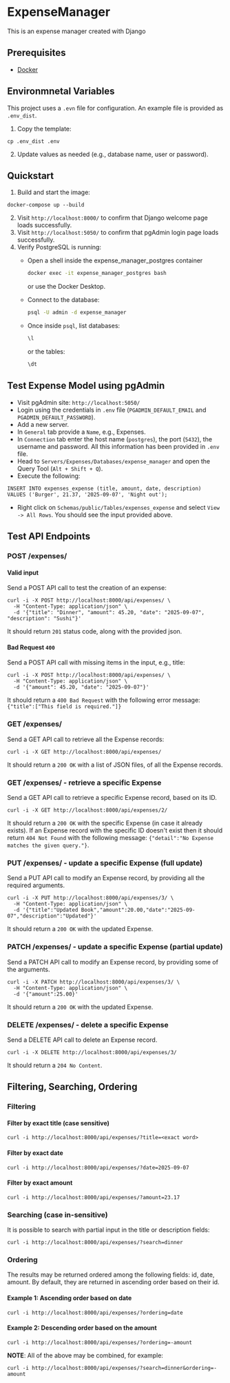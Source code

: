 # ExpenseManager

This is an expense manager created with Django

## Prerequisites

- [Docker](https://docs.docker.com/get-docker/)

## Environmnetal Variables

This project uses a `.evn` file for configuration.
An example file is provided as `.env_dist`.

1. Copy the template:

```
cp .env_dist .env
```

2. Update values as needed (e.g., database name, user or password).

## Quickstart

1. Build and start the image:

```
docker-compose up --build
```

2. Visit `http://localhost:8000/` to confirm that Django welcome page loads successfully.
3. Visit `http://localhost:5050/` to confirm that pgAdmin login page loads successfully.
3. Verify PostgreSQL is running:
    - Open a shell inside the expense_manager_postgres container
      ```bash
      docker exec -it expense_manager_postgres bash
      ```
      or use the Docker Desktop.

    - Connect to the database:
      ```bash
      psql -U admin -d expense_manager
      ```

    - Once inside `psql`, list databases:
      ```sql
      \l
      ```

      or the tables:
      ```sql
      \dt
      ```

## Test Expense Model using pgAdmin

- Visit pgAdmin site: `http://localhost:5050/`
- Login using the credentials in `.env` file (`PGADMIN_DEFAULT_EMAIL` and `PGADMIN_DEFAULT_PASSWORD`).
- Add a new server.
- In `General` tab provide a `Name`, e.g., Expenses.
- In `Connection` tab enter the host name (`postgres`), the port (`5432`), the username and password. All this
  information has been provided in `.env` file.
- Head to `Servers/Expenses/Databases/expense_manager` and open the Query Tool (`Alt + Shift + Q`).
- Execute the following:

```
INSERT INTO expenses_expense (title, amount, date, description)
VALUES ('Burger', 21.37, '2025-09-07', 'Night out');
```

- Right click on `Schemas/public/Tables/expenses_expense` and select `View -> All Rows`. You should see the input
  provided above.

## Test API Endpoints

### POST /expenses/

#### Valid input

Send a POST API call to test the creation of an expense:

```
curl -i -X POST http://localhost:8000/api/expenses/ \
  -H "Content-Type: application/json" \
  -d '{"title": "Dinner", "amount": 45.20, "date": "2025-09-07", "description": "Sushi"}'
```

It should return `201` status code, along with the provided json.

#### Bad Request `400`

Send a POST API call with missing items in the input, e.g., title:

```
curl -i -X POST http://localhost:8000/api/expenses/ \
  -H "Content-Type: application/json" \
  -d '{"amount": 45.20, "date": "2025-09-07"}'
```

It should return a `400 Bad Request` with the following error message: `{"title":["This field is required."]}`

### GET /expenses/

Send a GET API call to retrieve all the Expense records:

```
curl -i -X GET http://localhost:8000/api/expenses/
```

It should return a `200 OK` with a list of JSON files, of all the Expense records.

### GET /expenses/<id> - retrieve a specific Expense

Send a GET API call to retrieve a specific Expense record, based on its ID.

```
curl -i -X GET http://localhost:8000/api/expenses/2/
```

It should return a `200 OK` with the specific Expense (in case it already exists).
If an Expense record with the specific ID doesn't exist then it should return `404 Not Found` with the following
message: `{"detail":"No Expense matches the given query."}`.

### PUT /expenses/<id> - update a specific Expense (full update)

Send a PUT API call to modify an Expense record, by providing all the required arguments.

```
curl -i -X PUT http://localhost:8000/api/expenses/3/ \
  -H "Content-Type: application/json" \
  -d '{"title":"Updated Book","amount":20.00,"date":"2025-09-07","description":"Updated"}'
```

It should return a `200 OK` with the updated Expense.

### PATCH /expenses/<id> - update a specific Expense (partial update)

Send a PATCH API call to modify an Expense record, by providing some of the arguments.

```
curl -i -X PATCH http://localhost:8000/api/expenses/3/ \
  -H "Content-Type: application/json" \
  -d '{"amount":25.00}'
```

It should return a `200 OK` with the updated Expense.

### DELETE /expenses/<id> - delete a specific Expense

Send a DELETE API call to delete an Expense record.

```
curl -i -X DELETE http://localhost:8000/api/expenses/3/
```

It should return a `204 No Content`.

## Filtering, Searching, Ordering

### Filtering

#### Filter by exact title (case sensitive)

```
curl -i http://localhost:8000/api/expenses/?title=<exact word>
```

#### Filter by exact date

```
curl -i http://localhost:8000/api/expenses/?date=2025-09-07
```

#### Filter by exact amount

```
curl -i http://localhost:8000/api/expenses/?amount=23.17
```

### Searching (case in-sensitive)

It is possible to search with partial input in the title or description fields:

```
curl -i http://localhost:8000/api/expenses/?search=dinner
```

### Ordering

The results may be returned ordered among the following fields: id, date, amount. By default, they are returned in
ascending order based on their id.

#### Example 1: Ascending order based on date

```
curl -i http://localhost:8000/api/expenses/?ordering=date
```

#### Example 2: Descending order based on the amount

```
curl -i http://localhost:8000/api/expenses/?ordering=-amount
```

**NOTE**: All of the above may be combined, for example:

```
curl -i http://localhost:8000/api/expenses/?search=dinner&ordering=-amount
```

